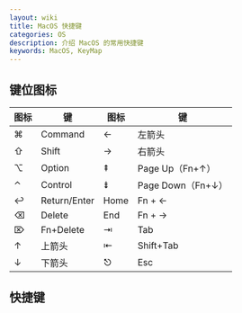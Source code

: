 ```yaml
---
layout: wiki
title: MacOS 快捷键
categories: OS
description: 介绍 MacOS 的常用快捷键
keywords: MacOS, KeyMap
---
```


## 键位图标

图标	|	键		| 图标	|	键
------	| ---------------	| -----------	| ------------------ 
⌘	| Command	| ←		| 左箭头
⇧	| Shift		| →		| 右箭头
⌥	| Option		| ⇞		| Page Up（Fn+↑）
⌃	| Control		| ⇟		| Page Down（Fn+↓）
↩︎	| Return/Enter| Home	| Fn + ←
⌫	| Delete		| End	| Fn + →
⌦	| Fn+Delete	| ⇥		| Tab
↑	| 上箭头		| ⇤		| Shift+Tab
↓	| 下箭头		| ⎋		| Esc

## 快捷键






